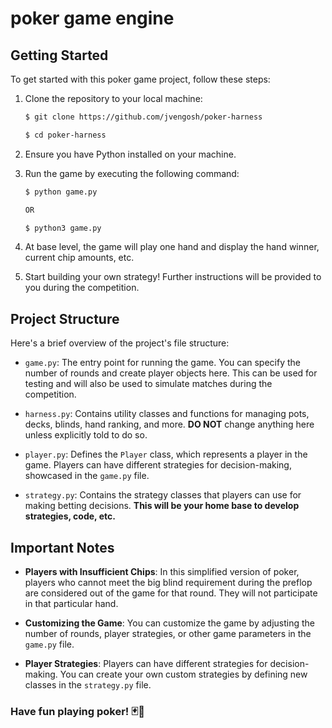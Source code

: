 # poker game engine

## Getting Started

To get started with this poker game project, follow these steps:

1. Clone the repository to your local machine:

   ```bash
   $ git clone https://github.com/jvengosh/poker-harness
   ````
   ```bash
   $ cd poker-harness
   ```
2. Ensure you have Python installed on your machine.
3. Run the game by executing the following command:
    ```bash
   $ python game.py
   
   OR 
   
   $ python3 game.py
   ```
4. At base level, the game will play one hand and display the hand winner, current chip amounts, etc.
5. Start building your own strategy! Further instructions will be provided to you during the competition.

## Project Structure
Here's a brief overview of the project's file structure:

- `game.py`: The entry point for running the game. You can specify the number of rounds and create player objects here. This can be used for testing and will also be used to simulate matches during the competition.

- `harness.py`: Contains utility classes and functions for managing pots, decks, blinds, hand ranking, and more. **DO NOT** change anything here unless explicitly told to do so.

- `player.py`: Defines the `Player` class, which represents a player in the game. Players can have different strategies for decision-making, showcased in the `game.py` file.

- `strategy.py`: Contains the strategy classes that players can use for making betting decisions. **This will be your home base to develop strategies, code, etc.**


## Important Notes
- **Players with Insufficient Chips**: In this simplified version of poker, players who cannot meet the big blind requirement during the preflop are considered out of the game for that round. They will not participate in that particular hand.

- **Customizing the Game**: You can customize the game by adjusting the number of rounds, player strategies, or other game parameters in the `game.py` file.

- **Player Strategies**: Players can have different strategies for decision-making. You can create your own custom strategies by defining new classes in the `strategy.py` file.


### Have fun playing poker! 🃏🎉
